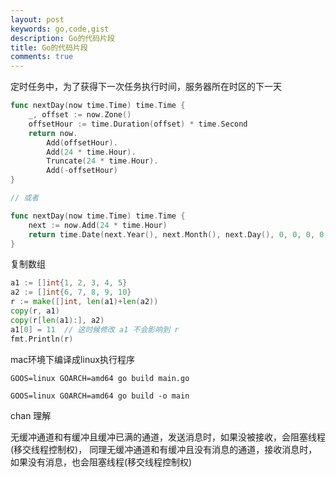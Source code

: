 ```yaml
---
layout: post
keywords: go,code,gist
description: Go的代码片段
title: Go的代码片段
comments: true
---
```


定时任务中，为了获得下一次任务执行时间，服务器所在时区的下一天

```go
func nextDay(now time.Time) time.Time {
    _, offset := now.Zone()
    offsetHour := time.Duration(offset) * time.Second
    return now.
        Add(offsetHour).
        Add(24 * time.Hour).
        Truncate(24 * time.Hour).
        Add(-offsetHour)
}

// 或者

func nextDay(now time.Time) time.Time {
    next := now.Add(24 * time.Hour)
    return time.Date(next.Year(), next.Month(), next.Day(), 0, 0, 0, 0, next.Location())
}
```

复制数组

```go
a1 := []int{1, 2, 3, 4, 5}
a2 := []int{6, 7, 8, 9, 10}
r := make([]int, len(a1)+len(a2))
copy(r, a1)
copy(r[len(a1):], a2)
a1[0] = 11  // 这时候修改 a1 不会影响到 r
fmt.Println(r)
```

mac环境下编译成linux执行程序

```
GOOS=linux GOARCH=amd64 go build main.go

GOOS=linux GOARCH=amd64 go build -o main
```

chan 理解

无缓冲通道和有缓冲且缓冲已满的通道，发送消息时，如果没被接收，会阻塞线程(移交线程控制权)，
同理无缓冲通道和有缓冲且没有消息的通道，接收消息时，如果没有消息，也会阻塞线程(移交线程控制权)